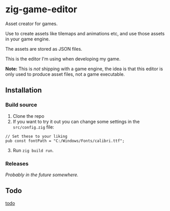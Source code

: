# zig-game-editor

Asset creator for games.

Use to create assets like tilemaps and animations etc, and use those assets in your game engine.

The assets are stored as JSON files.

This is the editor I'm using when developing my game.

**Note:** This is _not_ shipping with a game engine, the idea is that this editor is only used to produce asset files, not a game executable.

## Installation

### Build source

1. Clone the repo
2. If you want to try it out you can change some settings in the `src/config.zig` file:

```zig
// Set these to your liking
pub const fontPath = "C:/Windows/Fonts/calibri.ttf";
```

3. Run `zig build run`.

### Releases

_Probably in the future somewhere._

## Todo

[todo](todo.md)
